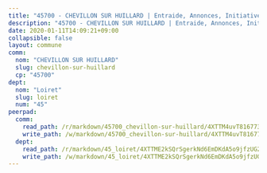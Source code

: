 ```yaml
---
title: "45700 - CHEVILLON SUR HUILLARD | Entraide, Annonces, Initiatives"
description: "45700 - CHEVILLON SUR HUILLARD | Entraide, Annonces, Initiatives"
date: 2020-01-11T14:09:21+09:00
collapsible: false
layout: commune
comm:
  nom: "CHEVILLON SUR HUILLARD"
  slug: chevillon-sur-huillard
  cp: "45700"
dept:
  nom: "Loiret"
  slug: loiret
  num: "45"
peerpad:
  comm:
    read_path: /r/markdown/45700_chevillon-sur-huillard/4XTTM4uvT816773euHx83ZUJCrPtiVFw7rzxYMeTXG2cP24xc
    write_path: /w/markdown/45700_chevillon-sur-huillard/4XTTM4uvT816773euHx83ZUJCrPtiVFw7rzxYMeTXG2cP24xc-K3TgTtHdTUZiVAY8LVFnab24RdYTyLxzBWv8gnk28Cp9E3Tvu2MJQRaWVpxmfL31pBd5gMqaeLKEsanimwo3H1YouYsTikkPhPKzNpRULkBza7nVRr1bQ1jNoModV6fMTsCFVAZA
  dept:
    read_path: /r/markdown/45_loiret/4XTTME2kSQrSgerkNd6EmDKdA5o9jfzUG2SAG8C2qVYb3YXN4
    write_path: /w/markdown/45_loiret/4XTTME2kSQrSgerkNd6EmDKdA5o9jfzUG2SAG8C2qVYb3YXN4-K3TgULpEDoP6p5UphGUnEGQQDb2AQTj81Z2trE1ZVsdtBZSXUbkVLE9oEias3DdMz5vmgxRH8ErfnuyVj2VYfJxxhBMoq5ZxQCDrb2jTVFkww5uEThgDKwT8pF9LfJGTpqNraKjJ
---
```


